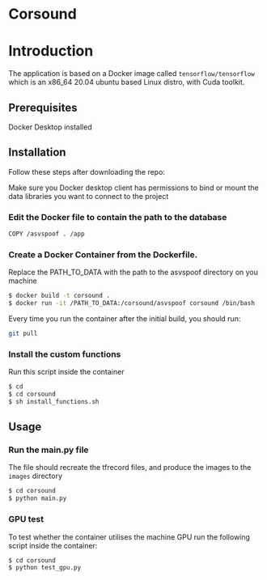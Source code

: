# Corsound

# Introduction
The application is based on a Docker image called `tensorflow/tensorflow`
which is an x86_64 20.04 ubuntu based Linux distro, with Cuda toolkit.


## Prerequisites 
Docker Desktop installed



## Installation

Follow these steps after downloading the repo:

Make sure you Docker desktop client has permissions to bind or mount the data libraries you want to connect to the project


### Edit the Docker file to contain the path to the database 
````bash
COPY /asvspoof . /app
````
### Create a Docker Container from the Dockerfile. 
Replace the PATH_TO_DATA with the path to the asvspoof directory on you machine
````bash
$ docker build -t corsound .
$ docker run -it /PATH_TO_DATA:/corsound/asvspoof corsound /bin/bash    
````

Every time you run the container after the initial build, you should run:

```bash
git pull
```
### Install the custom functions 
Run this script inside the container
````bash
$ cd
$ cd corsound
$ sh install_functions.sh
````

## Usage
### Run the main.py file
The file should recreate the tfrecord files, and produce the images to the `images` directory
````bash
$ cd corsound
$ python main.py
````

### GPU test
To test whether the container utilises the machine GPU run the following script inside the container:
````bash
$ cd corsound
$ python test_gpu.py
````

